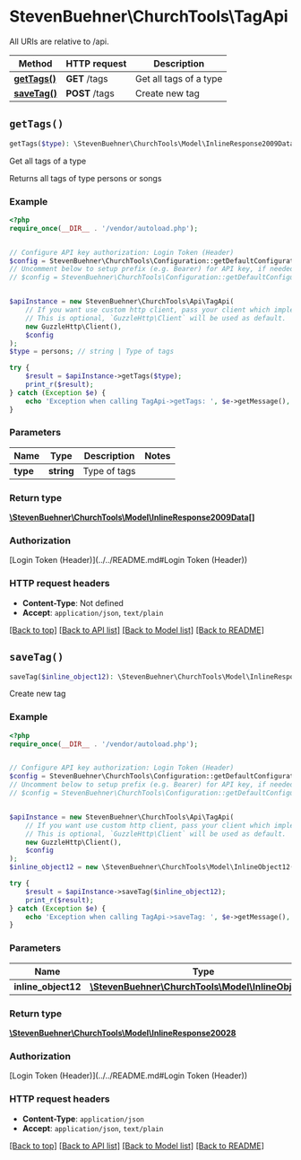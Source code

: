 # StevenBuehner\ChurchTools\TagApi

All URIs are relative to /api.

Method | HTTP request | Description
------------- | ------------- | -------------
[**getTags()**](TagApi.md#getTags) | **GET** /tags | Get all tags of a type
[**saveTag()**](TagApi.md#saveTag) | **POST** /tags | Create new tag


## `getTags()`

```php
getTags($type): \StevenBuehner\ChurchTools\Model\InlineResponse2009Data[]
```

Get all tags of a type

Returns all tags of type persons or songs

### Example

```php
<?php
require_once(__DIR__ . '/vendor/autoload.php');


// Configure API key authorization: Login Token (Header)
$config = StevenBuehner\ChurchTools\Configuration::getDefaultConfiguration()->setApiKey('Authorization', 'YOUR_API_KEY');
// Uncomment below to setup prefix (e.g. Bearer) for API key, if needed
// $config = StevenBuehner\ChurchTools\Configuration::getDefaultConfiguration()->setApiKeyPrefix('Authorization', 'Bearer');


$apiInstance = new StevenBuehner\ChurchTools\Api\TagApi(
    // If you want use custom http client, pass your client which implements `GuzzleHttp\ClientInterface`.
    // This is optional, `GuzzleHttp\Client` will be used as default.
    new GuzzleHttp\Client(),
    $config
);
$type = persons; // string | Type of tags

try {
    $result = $apiInstance->getTags($type);
    print_r($result);
} catch (Exception $e) {
    echo 'Exception when calling TagApi->getTags: ', $e->getMessage(), PHP_EOL;
}
```

### Parameters

Name | Type | Description  | Notes
------------- | ------------- | ------------- | -------------
 **type** | **string**| Type of tags |

### Return type

[**\StevenBuehner\ChurchTools\Model\InlineResponse2009Data[]**](../Model/InlineResponse2009Data.md)

### Authorization

[Login Token (Header)](../../README.md#Login Token (Header))

### HTTP request headers

- **Content-Type**: Not defined
- **Accept**: `application/json`, `text/plain`

[[Back to top]](#) [[Back to API list]](../../README.md#endpoints)
[[Back to Model list]](../../README.md#models)
[[Back to README]](../../README.md)

## `saveTag()`

```php
saveTag($inline_object12): \StevenBuehner\ChurchTools\Model\InlineResponse20028
```

Create new tag

### Example

```php
<?php
require_once(__DIR__ . '/vendor/autoload.php');


// Configure API key authorization: Login Token (Header)
$config = StevenBuehner\ChurchTools\Configuration::getDefaultConfiguration()->setApiKey('Authorization', 'YOUR_API_KEY');
// Uncomment below to setup prefix (e.g. Bearer) for API key, if needed
// $config = StevenBuehner\ChurchTools\Configuration::getDefaultConfiguration()->setApiKeyPrefix('Authorization', 'Bearer');


$apiInstance = new StevenBuehner\ChurchTools\Api\TagApi(
    // If you want use custom http client, pass your client which implements `GuzzleHttp\ClientInterface`.
    // This is optional, `GuzzleHttp\Client` will be used as default.
    new GuzzleHttp\Client(),
    $config
);
$inline_object12 = new \StevenBuehner\ChurchTools\Model\InlineObject12(); // \StevenBuehner\ChurchTools\Model\InlineObject12

try {
    $result = $apiInstance->saveTag($inline_object12);
    print_r($result);
} catch (Exception $e) {
    echo 'Exception when calling TagApi->saveTag: ', $e->getMessage(), PHP_EOL;
}
```

### Parameters

Name | Type | Description  | Notes
------------- | ------------- | ------------- | -------------
 **inline_object12** | [**\StevenBuehner\ChurchTools\Model\InlineObject12**](../Model/InlineObject12.md)|  |

### Return type

[**\StevenBuehner\ChurchTools\Model\InlineResponse20028**](../Model/InlineResponse20028.md)

### Authorization

[Login Token (Header)](../../README.md#Login Token (Header))

### HTTP request headers

- **Content-Type**: `application/json`
- **Accept**: `application/json`, `text/plain`

[[Back to top]](#) [[Back to API list]](../../README.md#endpoints)
[[Back to Model list]](../../README.md#models)
[[Back to README]](../../README.md)
